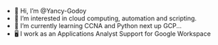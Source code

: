 - 👋 Hi, I’m @Yancy-Godoy
- 👀 I’m interested in cloud computing, automation and scripting.
- 🌱 I’m currently learning CCNA and Python next up GCP...
- 🖥️ I work as an Applications Analyst Support for Google Workspace


<!--- - 💞️ I’m looking to collaborate on ...
- 📫 How to reach me ...
--->
<!---
Yancy-Godoy/Yancy-Godoy is a ✨ special ✨ repository because its `README.md` (this file) appears on your GitHub profile.
You can click the Preview link to take a look at your changes.
--->
